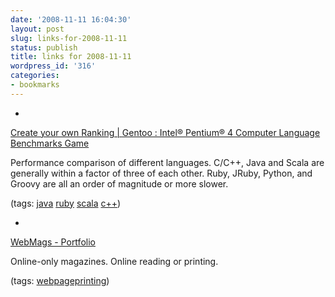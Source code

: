 ```yaml
---
date: '2008-11-11 16:04:30'
layout: post
slug: links-for-2008-11-11
status: publish
title: links for 2008-11-11
wordpress_id: '316'
categories:
- bookmarks
---
```


  * 
                

[Create your own Ranking | Gentoo : Intel® Pentium® 4 Computer Language Benchmarks Game](http://shootout.alioth.debian.org/gp4/benchmark.php?test=all&lang=all&calc=reset&xfullcpu=1&xmem=1&xloc=1&binarytrees=1&chameneosredux=0&fannkuch=1&fasta=1&knucleotide=1&mandelbrot=1&meteor=0&nbody=1&nsieve=1&nsievebits=1&partialsums=1&pidigits=1&recursive=1&regexdna=1&revcomp=1&spectralnorm=1&hello=0&sumcol=1&threadring=1)


                

Performance comparison of different languages.  C/C++, Java and Scala are generally within a factor of three of each other.  Ruby, JRuby, Python, and Groovy are all an order of magnitude or more  slower.


                

(tags: [java](http://delicious.com/eob/java) [ruby](http://delicious.com/eob/ruby) [scala](http://delicious.com/eob/scala) [c++](http://delicious.com/eob/c%2B%2B))


            
  * 
                

[WebMags - Portfolio](http://www.webeventseurope.com/Content/Pages/WebMags_Portfolio.aspx)


                

Online-only magazines.  Online reading or printing.


                

(tags: [webpageprinting](http://delicious.com/eob/webpageprinting))


            
